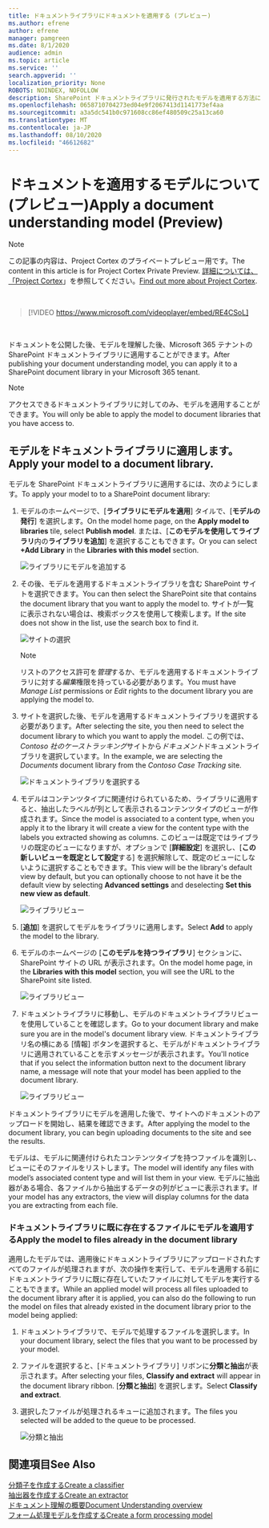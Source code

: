 ```yaml
---
title: ドキュメントライブラリにドキュメントを適用する (プレビュー)
ms.author: efrene
author: efrene
manager: pamgreen
ms.date: 8/1/2020
audience: admin
ms.topic: article
ms.service: ''
search.appverid: ''
localization_priority: None
ROBOTS: NOINDEX, NOFOLLOW
description: SharePoint ドキュメントライブラリに発行されたモデルを適用する方法について説明します。
ms.openlocfilehash: 0658710704273ed04e9f2067413d1141773ef4aa
ms.sourcegitcommit: a3a5dc541b0c971608cc86ef480509c25a13ca60
ms.translationtype: MT
ms.contentlocale: ja-JP
ms.lasthandoff: 08/10/2020
ms.locfileid: "46612682"
---
```

# <a name="apply-a-document-understanding-model-preview"></a><span data-ttu-id="036ab-103">ドキュメントを適用するモデルについて (プレビュー)</span><span class="sxs-lookup"><span data-stu-id="036ab-103">Apply a document understanding model (Preview)</span></span>

> [!Note] 
> <span data-ttu-id="036ab-104">この記事の内容は、Project Cortex のプライベートプレビュー用です。</span><span class="sxs-lookup"><span data-stu-id="036ab-104">The content in this article is for Project Cortex Private Preview.</span></span> <span data-ttu-id="036ab-105">[詳細については、「Project Cortex](https://aka.ms/projectcortex)」を参照してください。</span><span class="sxs-lookup"><span data-stu-id="036ab-105">[Find out more about Project Cortex](https://aka.ms/projectcortex).</span></span>

</br>

> [!VIDEO https://www.microsoft.com/videoplayer/embed/RE4CSoL]

</br>

<span data-ttu-id="036ab-106">ドキュメントを公開した後、モデルを理解した後、Microsoft 365 テナントの SharePoint ドキュメントライブラリに適用することができます。</span><span class="sxs-lookup"><span data-stu-id="036ab-106">After publishing your document understanding model, you can apply it to a SharePoint document library in your Microsoft 365 tenant.</span></span>

> [!Note]
> <span data-ttu-id="036ab-107">アクセスできるドキュメントライブラリに対してのみ、モデルを適用することができます。</span><span class="sxs-lookup"><span data-stu-id="036ab-107">You will only be able to apply the model to document libraries that you have access to.</span></span>


## <a name="apply-your-model-to-a-document-library"></a><span data-ttu-id="036ab-108">モデルをドキュメントライブラリに適用します。</span><span class="sxs-lookup"><span data-stu-id="036ab-108">Apply your model to a document library.</span></span>

<span data-ttu-id="036ab-109">モデルを SharePoint ドキュメントライブラリに適用するには、次のようにします。</span><span class="sxs-lookup"><span data-stu-id="036ab-109">To apply your model to to a SharePoint document library:</span></span>

1. <span data-ttu-id="036ab-110">モデルのホームページで、[**ライブラリにモデルを適用**] タイルで、[**モデルの発行**] を選択します。</span><span class="sxs-lookup"><span data-stu-id="036ab-110">On the model home page, on the **Apply model to libraries** tile, select **Publish model**.</span></span> <span data-ttu-id="036ab-111">または、[**このモデルを使用してライブラリ**内の**ライブラリを追加**] を選択することもできます。</span><span class="sxs-lookup"><span data-stu-id="036ab-111">Or you can  select  **+Add Library** in the **Libraries with this model** section.</span></span> </br>

    ![ライブラリにモデルを追加する](../media/content-understanding/apply-to-library.png)</br>

2. <span data-ttu-id="036ab-113">その後、モデルを適用するドキュメントライブラリを含む SharePoint サイトを選択できます。</span><span class="sxs-lookup"><span data-stu-id="036ab-113">You can then select the SharePoint site that contains the document library that you want to apply the model to.</span></span> <span data-ttu-id="036ab-114">サイトが一覧に表示されない場合は、検索ボックスを使用して検索します。</span><span class="sxs-lookup"><span data-stu-id="036ab-114">If the site does not show in the list, use the search box to find it.</span></span></br>

    ![サイトの選択](../media/content-understanding/site-search.png)</br>

    > [!Note]
    > <span data-ttu-id="036ab-116">リストのアクセス許可を*管理*するか、モデルを適用するドキュメントライブラリに対する*編集*権限を持っている必要があります。</span><span class="sxs-lookup"><span data-stu-id="036ab-116">You must have *Manage List* permissions or *Edit* rights to the document library you are applying the model to.</span></span></br>

3. <span data-ttu-id="036ab-117">サイトを選択した後、モデルを適用するドキュメントライブラリを選択する必要があります。</span><span class="sxs-lookup"><span data-stu-id="036ab-117">After selecting the site, you then need to select the document library to which you want to apply the model.</span></span> <span data-ttu-id="036ab-118">この例では、 *Contoso 社のケーストラッキング*サイトから*ドキュメント*ドキュメントライブラリを選択しています。</span><span class="sxs-lookup"><span data-stu-id="036ab-118">In the example, we are selecting the *Documents* document library from the *Contoso Case Tracking* site.</span></span></br>

    ![ドキュメントライブラリを選択する](../media/content-understanding/select-doc-library.png)</br>

4. <span data-ttu-id="036ab-120">モデルはコンテンツタイプに関連付けられているため、ライブラリに適用すると、抽出したラベルが列として表示されるコンテンツタイプのビューが作成されます。</span><span class="sxs-lookup"><span data-stu-id="036ab-120">Since the model is associated to a content type, when you apply it to the library it will create a view for the content type with the labels you extracted showing as columns.</span></span> <span data-ttu-id="036ab-121">このビューは既定ではライブラリの既定のビューになりますが、オプションで [**詳細設定**] を選択し、[**この新しいビューを既定として設定**する] を選択解除して、既定のビューにしないように選択することもできます。</span><span class="sxs-lookup"><span data-stu-id="036ab-121">This view will be the library's default view by default, but you can optionally choose to not have it be the default view by selecting **Advanced settings** and deselecting **Set this new view as default**.</span></span></br>

    ![ライブラリビュー](../media/content-understanding/library-view.png)</br>

5. <span data-ttu-id="036ab-123">[**追加**] を選択してモデルをライブラリに適用します。</span><span class="sxs-lookup"><span data-stu-id="036ab-123">Select **Add** to apply the model to the library.</span></span> 
6. <span data-ttu-id="036ab-124">モデルのホームページの [**このモデルを持つライブラリ**] セクションに、SharePoint サイトの URL が表示されます。</span><span class="sxs-lookup"><span data-stu-id="036ab-124">On the model home page, in the **Libraries with this model** section, you will see the URL to the SharePoint site listed.</span></span></br>

    ![ライブラリビュー](../media/content-understanding/selected-library.png)</br>

7. <span data-ttu-id="036ab-126">ドキュメントライブラリに移動し、モデルのドキュメントライブラリビューを使用していることを確認します。</span><span class="sxs-lookup"><span data-stu-id="036ab-126">Go to your document library and make sure you are in the model's document library view.</span></span> <span data-ttu-id="036ab-127">ドキュメントライブラリ名の横にある [情報] ボタンを選択すると、モデルがドキュメントライブラリに適用されていることを示すメッセージが表示されます。</span><span class="sxs-lookup"><span data-stu-id="036ab-127">You'll notice that if you select the information button next to the document library name, a message will note that your model has been applied to the document library.</span></span>

    ![ライブラリビュー](../media/content-understanding/info-du.png)</br> 


<span data-ttu-id="036ab-129">ドキュメントライブラリにモデルを適用した後で、サイトへのドキュメントのアップロードを開始し、結果を確認できます。</span><span class="sxs-lookup"><span data-stu-id="036ab-129">After applying the model to the document library, you can begin uploading documents to the site and see the results.</span></span>

<span data-ttu-id="036ab-130">モデルは、モデルに関連付けられたコンテンツタイプを持つファイルを識別し、ビューにそのファイルをリストします。</span><span class="sxs-lookup"><span data-stu-id="036ab-130">The model will identify any files with model’s associated content type and will list them in your view.</span></span> <span data-ttu-id="036ab-131">モデルに抽出器がある場合、各ファイルから抽出するデータの列がビューに表示されます。</span><span class="sxs-lookup"><span data-stu-id="036ab-131">If your model has any extractors, the view will display columns for the data you are extracting from each file.</span></span>

### <a name="apply-the-model-to-files-already-in-the-document-library"></a><span data-ttu-id="036ab-132">ドキュメントライブラリに既に存在するファイルにモデルを適用する</span><span class="sxs-lookup"><span data-stu-id="036ab-132">Apply the model to files already in the document library</span></span>

<span data-ttu-id="036ab-133">適用したモデルでは、適用後にドキュメントライブラリにアップロードされたすべてのファイルが処理されますが、次の操作を実行して、モデルを適用する前にドキュメントライブラリに既に存在していたファイルに対してモデルを実行することもできます。</span><span class="sxs-lookup"><span data-stu-id="036ab-133">While an applied model will process all files uploaded to the document library after it is applied, you can also do the following to run the model on files that already existed in the document library prior to the model being applied:</span></span>

1. <span data-ttu-id="036ab-134">ドキュメントライブラリで、モデルで処理するファイルを選択します。</span><span class="sxs-lookup"><span data-stu-id="036ab-134">In your document library, select the files that you want to be processed by your model.</span></span>
2. <span data-ttu-id="036ab-135">ファイルを選択すると、[ドキュメントライブラリ] リボンに**分類と抽出**が表示されます。</span><span class="sxs-lookup"><span data-stu-id="036ab-135">After selecting your files, **Classify and extract** will appear in the document library ribbon.</span></span> <span data-ttu-id="036ab-136">[**分類と抽出**] を選択します。</span><span class="sxs-lookup"><span data-stu-id="036ab-136">Select **Classify and extract**.</span></span>
3. <span data-ttu-id="036ab-137">選択したファイルが処理されるキューに追加されます。</span><span class="sxs-lookup"><span data-stu-id="036ab-137">The files you selected will be added to the queue to be processed.</span></span>

      ![分類と抽出](../media/content-understanding/extract-classify.png)</br> 





## <a name="see-also"></a><span data-ttu-id="036ab-139">関連項目</span><span class="sxs-lookup"><span data-stu-id="036ab-139">See Also</span></span>
[<span data-ttu-id="036ab-140">分類子を作成する</span><span class="sxs-lookup"><span data-stu-id="036ab-140">Create a classifier</span></span>](create-a-classifier.md)</br>
[<span data-ttu-id="036ab-141">抽出器を作成する</span><span class="sxs-lookup"><span data-stu-id="036ab-141">Create an extractor</span></span>](create-an-extractor.md)</br>
[<span data-ttu-id="036ab-142">ドキュメント理解の概要</span><span class="sxs-lookup"><span data-stu-id="036ab-142">Document Understanding overview</span></span>](document-understanding-overview.md)</br>
[<span data-ttu-id="036ab-143">フォーム処理モデルを作成する</span><span class="sxs-lookup"><span data-stu-id="036ab-143">Create a form processing model</span></span>](create-a-form-processing-model.md)  




